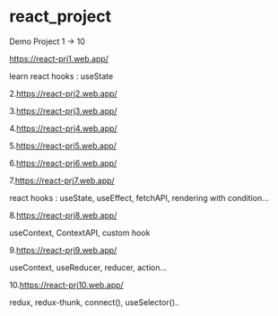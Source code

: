 ﻿# react_project
Demo Project 1 -> 10


https://react-prj1.web.app/

learn react hooks : useState


2.https://react-prj2.web.app/

3.https://react-prj3.web.app/

4.https://react-prj4.web.app/

5.https://react-prj5.web.app/

6.https://react-prj6.web.app/

7.https://react-prj7.web.app/

react hooks : useState, useEffect, fetchAPI, rendering with condition...


8.https://react-prj8.web.app/

useContext, ContextAPI, custom hook

9.https://react-prj9.web.app/

useContext, useReducer, reducer, action...

10.https://react-prj10.web.app/

redux, redux-thunk, connect(), useSelector()..
